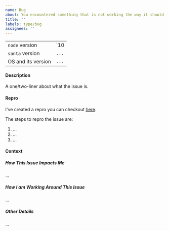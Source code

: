 ```yaml
---
name: Bug
about: You encountered something that is not working the way it should
title: ''
labels: type/bug
assignees: ''
---
```


|                    |           |
| ------------------ | --------- |
| `node` version     | `10 | 12` |
| `santa` version    | `...`     |
| OS and its version | `...`     |

#### Description

A one/two-liner about what the issue is.

#### Repro

I've created a repro you can checkout [here](https://todo).

The steps to repro the issue are:

1. ...
2. ...
3. ...

#### Context

##### How This Issue Impacts Me

...

##### How I am Working Around This Issue

...

##### Other Details

...
